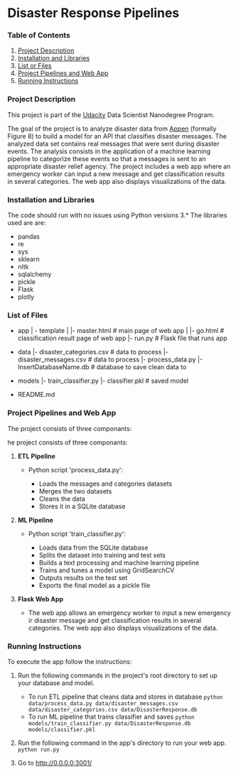 # Disaster Response Pipelines


### Table of Contents

1. [Project Description](#description)
2. [Installation and Libraries](#installation)
3. [List or Files](#files)
4. [Project Pipelines and Web App](#pipeline)
5. [Running Instructions](#instructions)


### Project Description<a name = "description"></a>

This project is part of the [Udacity](https://www.udacity.com/) Data Scientist Nanodegree Program.

The goal of the project is to analyze disaster data from [Appen](https://www.figure-eight.com/) (formally Figure 8) to build a model for an API that classifies disaster messages.
The analyzed data set contains real messages that were sent during disaster events. The analysis consists in the application of a machine learning pipeline to categorize these events so that a messages is sent to an appropriate disaster relief agency.
The project includes a web app where an emergency worker can input a new message and get classification results in several categories. The web app also displays visualizations of the data.


### Installation and Libraries <a name="installation"></a>

The code should run with no issues using Python versions 3.* 
The libraries used are are:

- pandas
- re
- sys
- sklearn
- nltk
- sqlalchemy
- pickle
- Flask
- plotly


### List of Files<a name = "files"></a>

- app
	| - template
	| 	|- master.html  # main page of web app
	| 	|- go.html  # classification result page of web app
	|- run.py  # Flask file that runs app

- data
	|- disaster_categories.csv  # data to process 
	|- disaster_messages.csv  # data to process
	|- process_data.py
	|- InsertDatabaseName.db   # database to save clean data to

- models
	|- train_classifier.py
	|- classifier.pkl  # saved model 

- README.md


### Project Pipelines and Web App<a name = "pipeline"></a>

The project consists of three componants:

he project consists of three componants:

1. **ETL Pipeline**
	- Python script 'process_data.py':

		- Loads the messages and categories datasets
		- Merges the two datasets
		- Cleans the data
		- Stores it in a SQLite database

2. **ML Pipeline**
	- Python script 'train_classifier.py':

		- Loads data from the SQLite database
		- Splits the dataset into training and test sets
		- Builds a text processing and machine learning pipeline
		- Trains and tunes a model using GridSearchCV
		- Outputs results on the test set
		- Exports the final model as a pickle file

3. **Flask Web App**
	- The web app allows an emergency worker to input a new emergency ir disaster message and get classification results in several categories. 
	  The web app also displays visualizations of the data.


### Running Instructions <a name="instructions"></a>

To execute the app follow the instructions:
1. Run the following commands in the project's root directory to set up your database and model.

    - To run ETL pipeline that cleans data and stores in database
        `python data/process_data.py data/disaster_messages.csv data/disaster_categories.csv data/DisasterResponse.db`
    - To run ML pipeline that trains classifier and saves
        `python models/train_classifier.py data/DisasterResponse.db models/classifier.pkl`

2. Run the following command in the app's directory to run your web app.
    `python run.py`

3. Go to http://0.0.0.0:3001/
